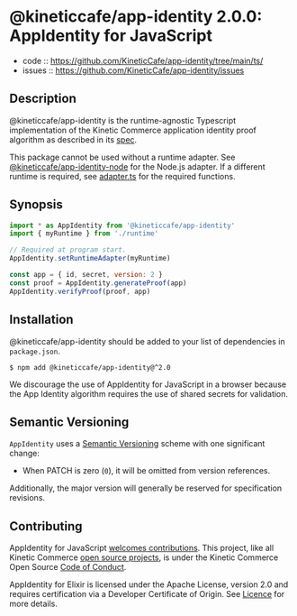# @kineticcafe/app-identity 2.0.0: AppIdentity for JavaScript

- code :: https://github.com/KineticCafe/app-identity/tree/main/ts/
- issues :: https://github.com/KineticCafe/app-identity/issues

## Description

@kineticcafe/app-identity is the runtime-agnostic Typescript implementation of
the Kinetic Commerce application identity proof algorithm as described in its
[spec][].

This package cannot be used without a runtime adapter. See
[@kineticcafe/app-identity-node][] for the Node.js adapter. If a different
runtime is required, see [adapter.ts][] for the required functions.

## Synopsis

```javascript
import * as AppIdentity from '@kineticcafe/app-identity'
import { myRuntime } from './runtime'

// Required at program start.
AppIdentity.setRuntimeAdapter(myRuntime)

const app = { id, secret, version: 2 }
const proof = AppIdentity.generateProof(app)
AppIdentity.verifyProof(proof, app)
```

## Installation

@kineticcafe/app-identity should be added to your list of dependencies in
`package.json`.

```console
$ npm add @kineticcafe/app-identity@^2.0
```

We discourage the use of AppIdentity for JavaScript in a browser because the
App Identity algorithm requires the use of shared secrets for validation.

## Semantic Versioning

`AppIdentity` uses a [Semantic Versioning][] scheme with one significant change:

- When PATCH is zero (`0`), it will be omitted from version references.

Additionally, the major version will generally be reserved for specification
revisions.

## Contributing

AppIdentity for JavaScript [welcomes contributions][]. This project, like all Kinetic
Commerce [open source projects][], is under the Kinetic Commerce Open Source
[Code of Conduct][].

AppIdentity for Elixir is licensed under the Apache License, version 2.0 and
requires certification via a Developer Certificate of Origin. See [Licence][]
for more details.

[welcomes contributions]: https://github.com/KineticCafe/app-identity/blob/main/ts/Contributing.md
[code of conduct]: https://github.com/KineticCafe/code-of-conduct
[open source projects]: https://github.com/KineticCafe
[semantic versioning]: http://semver.org/
[spec]: https://github.com/KineticCafe/app-identity/blob/main/spec/README.md
[licence]: https://github.com/KineticCafe/app-identity/blob/main/ts/Licence.md
[@kineticcafe/app-identity-node]: https://github.com/KineticCafe/app-identity/tree/main/ts/packages/node
[adapter.ts]: https://github.com/KineticCafe/app-identity/bloc/main/ts/packages/node/src/adapter.ts
